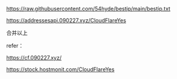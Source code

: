 https://raw.githubusercontent.com/54hyde/bestip/main/bestip.txt

https://addressesapi.090227.xyz/CloudFlareYes

合并以上



refer：

https://cf.090227.xyz/

https://stock.hostmonit.com/CloudFlareYes
